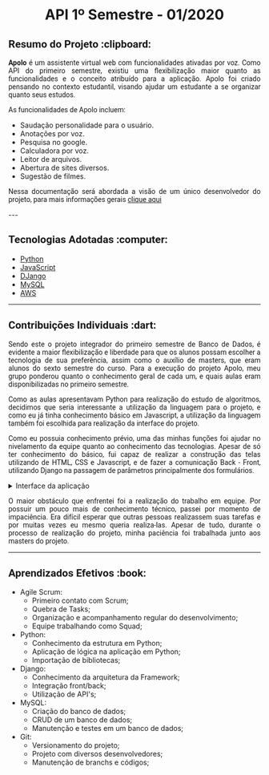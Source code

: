 <html>
<body>
 <h1 align="center"> API 1º Semestre - 01/2020</h1>
  <h2 style="font-family:roboto;"> Resumo do Projeto :clipboard:</h2>
  
  <p align="justify" style="font-family:roboto;"><b>Apolo</b> é um assistente virtual web com funcionalidades ativadas por voz. Como API do primeiro semestre, existiu uma flexibilização maior quanto as funcionalidades e o conceito atribuído para a aplicação. Apolo foi criado pensando no contexto estudantil, visando ajudar um estudante a se organizar quanto seus estudos.</p>
    <p align="justify" style="font-family:roboto;"> As funcionalidades de Apolo incluem: 
  <ul>
    <li>Saudação personalidade para o usuário.</li>
    <li>Anotações por voz.</li>
    <li>Pesquisa no google.</li>
    <li>Calculadora por voz.</li>
    <li>Leitor de arquivos.</li>
    <li>Abertura de sites diversos.</li>
    <li>Sugestão de filmes.</li>
  </ul>
 </p>
  <p align="justify" style="font-family:roboto;">Nessa documentação será abordada a visão de um único desenvolvedor do projeto, para mais informações gerais <a href="https://gitlab.com/apolo-pi-fatec/apolo">clique aqui</a></p>
  ---
  
  <h2 style="font-family:roboto;"> Tecnologias Adotadas :computer:</h2>
  
  * [Python](https://docs.python.org/3/index.html)
  * [JavaScript](https://www.javascript.com/)
  * [DJango](https://docs.djangoproject.com/en/4.0/)
  * [MySQL](https://dev.mysql.com/doc/)
  * [AWS](https://aws.amazon.com/pt/relational-database/)
  
  ---
  
  <h2 style="font-family:roboto;"> Contribuições Individuais :dart:</h2>
  <p align="justify" style="font-family:roboto;">Sendo este o projeto integrador do primeiro semestre de Banco de Dados, é evidente a maior flexibilização e liberdade para que os alunos possam escolher a tecnologia de sua preferência, assim como o auxílio de masters, que eram alunos do sexto semestre do curso. Para a execução do projeto Apolo, meu grupo ponderou quanto o conhecimento geral de cada um, e quais aulas eram disponibilizadas no primeiro semestre.</p>
 <p align="justify" style="font-family:roboto;">Como as aulas apresentavam Python para realização do estudo de algoritmos, decidimos que seria interessante a utilização da linguagem para o projeto, e como eu já tinha conhecimento básico em Javascript, a utilização da linguagem também foi escolhida para realização da interface do projeto.</p>
  <p align="justify" style="font-family:roboto;">Como eu possuia conhecimento prévio, uma das minhas funções foi ajudar no nivelamento da equipe quanto ao conhecimento das tecnologias. Apesar de só ter conhecimento do básico, fui capaz de realizar a construção das telas utilizando de HTML, CSS e Javascript, e de fazer a comunicação Back - Front, utilizando Django na passagem de parâmetros principalmente dos formulários.</p>
 
  <details>
  <summary>Interface da aplicação</summary>
  <br>
   <img style="border-radius: 50%;" src="" alt="![Login e Menu ](https://user-images.githubusercontent.com/46934773/188291961-515f34e5-0f54-453a-9b47-2dd82c5bf657.gif)"/>
   <img style="border-radius: 50%;" src="![Alterar Saudação ](https://user-images.githubusercontent.com/46934773/188292140-23ceba33-872b-4bd1-90bc-294f5e3e78c7.gif)
" alt=""/>
   <img style="border-radius: 50%;" src="![Abrir Youtube](https://user-images.githubusercontent.com/46934773/188292194-2418da87-c988-49b2-b4a1-eb82f9ec01ae.gif)
" alt=""/>
   <img style="border-radius: 50%;" src="![Calculadora](https://user-images.githubusercontent.com/46934773/188292200-1c844461-c4be-4e27-af3d-da9a69fff2de.gif)
" alt=""/>
   <img style="border-radius: 50%;" src="![Criar anotações](https://user-images.githubusercontent.com/46934773/188292226-2728455b-f82a-45ba-af96-b1f06273e5b5.gif)
" alt=""/>
   <img style="border-radius: 50%;" src="![Leitura de texto](https://user-images.githubusercontent.com/46934773/188292231-37f5cf27-b879-4444-9937-fa96b7ec72a0.gif)
" alt=""/>
  </details>
  <p align="justify" style="font-family:roboto;">O maior obstáculo que enfrentei  foi a realização do trabalho em equipe. Por possuir um pouco mais de conhecimento técnico, passei por momento de impaciência. Era difícil esperar que outras pessoas realizassem suas tarefas e por muitas vezes eu mesmo queria realiza-las. Apesar de tudo, durante o processo de realização do projeto, minha paciência foi trabalhada junto aos masters do projeto.</p>
  
  ---
   
  <h2 style="font-family:roboto;"> Aprendizados Efetivos :book:</h2>   
  
  <ul>
    <li>Agile Scrum:
      <ul>
        <li>Primeiro contato com Scrum;</li>
        <li>Quebra de Tasks;</li>
        <li>Organização e acompanhamento regular do desenvolvimento;</li>   
        <li>Equipe trabalhando como Squad;</li>
      </ul>
     </li>
   <li>Python:
     <ul>
       <li>Conhecimento da estrutura em Python;</li>
       <li>Aplicação de lógica na aplicação em Python;</li>
       <li>Importação de bibliotecas;</li>
     </ul>
    </li>
    <li>Django:
     <ul>
       <li>Conhecimento da arquitetura da Framework;</li>
       <li>Integração front/back;</li>
       <li>Utilização de API's;</li>
     </ul>
    </li>
       <li>MySQL:
     <ul>
       <li>Criação do banco de dados;</li>
       <li>CRUD de um banco de dados;</li>
       <li>Manutenção e testes em um banco de dados;</li>
     </ul>
    </li>
      <li>Git:
     <ul>
       <li>Versionamento do projeto;</li>
       <li>Projeto com diversos desenvolvedores;</li>
       <li>Manutenção de branchs e códigos;</li>
     </ul>
    </li>
  </ul>
  
</body>
</html>

